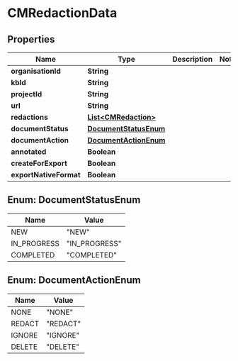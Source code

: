

# CMRedactionData


## Properties

| Name | Type | Description | Notes |
|------------ | ------------- | ------------- | -------------|
|**organisationId** | **String** |  |  |
|**kbId** | **String** |  |  |
|**projectId** | **String** |  |  |
|**url** | **String** |  |  |
|**redactions** | [**List&lt;CMRedaction&gt;**](CMRedaction.md) |  |  |
|**documentStatus** | [**DocumentStatusEnum**](#DocumentStatusEnum) |  |  |
|**documentAction** | [**DocumentActionEnum**](#DocumentActionEnum) |  |  |
|**annotated** | **Boolean** |  |  |
|**createForExport** | **Boolean** |  |  |
|**exportNativeFormat** | **Boolean** |  |  |



## Enum: DocumentStatusEnum

| Name | Value |
|---- | -----|
| NEW | &quot;NEW&quot; |
| IN_PROGRESS | &quot;IN_PROGRESS&quot; |
| COMPLETED | &quot;COMPLETED&quot; |



## Enum: DocumentActionEnum

| Name | Value |
|---- | -----|
| NONE | &quot;NONE&quot; |
| REDACT | &quot;REDACT&quot; |
| IGNORE | &quot;IGNORE&quot; |
| DELETE | &quot;DELETE&quot; |



